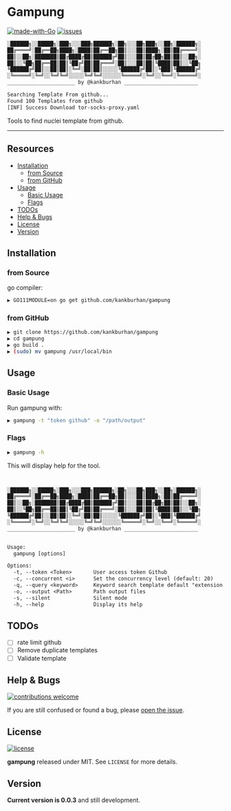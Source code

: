 # Gampung

[![made-with-Go](https://img.shields.io/badge/made%20with-Go-blue.svg)](http://golang.org)
[![issues](https://img.shields.io/github/issues/kankburhan/gampung?color=blue)](https://github.com/kankburhan/gampung/issues)

```txt
░██████╗░░█████╗░███╗░░░███╗██████╗░██╗░░░██╗███╗░░██╗░██████╗░
██╔════╝░██╔══██╗████╗░████║██╔══██╗██║░░░██║████╗░██║██╔════╝░
██║░░██╗░███████║██╔████╔██║██████╔╝██║░░░██║██╔██╗██║██║░░██╗░
██║░░╚██╗██╔══██║██║╚██╔╝██║██╔═══╝░██║░░░██║██║╚████║██║░░╚██╗
╚██████╔╝██║░░██║██║░╚═╝░██║██║░░░░░╚██████╔╝██║░╚███║╚██████╔╝
░╚═════╝░╚═╝░░╚═╝╚═╝░░░░░╚═╝╚═╝░░░░░░╚═════╝░╚═╝░░╚══╝░╚═════╝░
______________________ by @kankburhan ________________________

Searching Template From github...
Found 100 Templates from github
[INF] Success Download tor-socks-proxy.yaml
```

Tools to find nuclei template from github.

---

## Resources

- [Installation](#installation)
    - [from Source](#from-source)
    - [from GitHub](#from-github)
- [Usage](#usage)
    - [Basic Usage](#basic-usage)
    - [Flags](#flags)
- [TODOs](#todos)
- [Help & Bugs](#help--bugs)
- [License](#license)
- [Version](#version)

## Installation

### from Source

go compiler:

```bash
▶ GO111MODULE=on go get github.com/kankburhan/gampung
```

### from GitHub

```bash
▶ git clone https://github.com/kankburhan/gampung
▶ cd gampung
▶ go build .
▶ (sudo) mv gampung /usr/local/bin
```

## Usage

### Basic Usage

Run gampung with:

```bash
▶ gampung -t "token github" -o "/path/output"
```

### Flags

```bash
▶ gampung -h
```

This will display help for the tool. 

```txt


░██████╗░░█████╗░███╗░░░███╗██████╗░██╗░░░██╗███╗░░██╗░██████╗░
██╔════╝░██╔══██╗████╗░████║██╔══██╗██║░░░██║████╗░██║██╔════╝░
██║░░██╗░███████║██╔████╔██║██████╔╝██║░░░██║██╔██╗██║██║░░██╗░
██║░░╚██╗██╔══██║██║╚██╔╝██║██╔═══╝░██║░░░██║██║╚████║██║░░╚██╗
╚██████╔╝██║░░██║██║░╚═╝░██║██║░░░░░╚██████╔╝██║░╚███║╚██████╔╝
░╚═════╝░╚═╝░░╚═╝╚═╝░░░░░╚═╝╚═╝░░░░░░╚═════╝░╚═╝░░╚══╝░╚═════╝░
______________________ by @kankburhan ________________________


Usage:
  gampung [options]

Options:
  -t, --token <Token>       User access token Github
  -c, --concurrent <i>      Set the concurrency level (default: 20)
  -q, --query <keyword>     Keyword search template default "extension:yaml  matchers-condition"
  -o, --output <Path>       Path output files
  -s, --silent              Silent mode
  -h, --help                Display its help


```
## TODOs

- [ ] rate limit github
- [ ] Remove duplicate templates
- [ ] Validate template
## Help & Bugs

[![contributions welcome](https://img.shields.io/badge/contributions-welcome-blue.svg)](https://github.com/kankburhan/gampung/issues)

If you are still confused or found a bug, please [open the issue](https://github.com/kankburhan/gampung/issues). 

## License

[![license](https://img.shields.io/badge/license-MIT-blue.svg)](https://opensource.org/licenses/MIT)

**gampung** released under MIT. See `LICENSE` for more details.

## Version

**Current version is 0.0.3** and still development.
